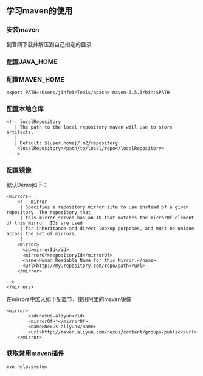 
## 学习maven的使用

### 安装maven

到官网下载并解压到自己指定的目录

### 配置JAVA_HOME


### 配置MAVEN_HOME

```
export PATH=/Users/jinfei/Tools/apache-maven-3.5.3/bin:$PATH
```

### 配置本地仓库

```
<!-- localRepository
   | The path to the local repository maven will use to store artifacts.
   |
   | Default: ${user.home}/.m2/repository
    <localRepository>/path/to/local/repo</localRepository>
  -->
```

### 配置镜像

默认Demo如下：

```
<mirrors>
    <!-- mirror
     | Specifies a repository mirror site to use instead of a given repository. The repository that
     | this mirror serves has an ID that matches the mirrorOf element of this mirror. IDs are used
     | for inheritance and direct lookup purposes, and must be unique across the set of mirrors.
     |
    <mirror>
      <id>mirrorId</id>
      <mirrorOf>repositoryId</mirrorOf>
      <name>Human Readable Name for this Mirror.</name>
      <url>http://my.repository.com/repo/path</url>
    </mirror>
     
-->
</mirrors>
```

在mirrors中加入如下配置节，使用阿里的maven镜像

```
<mirror>
        <id>nexus-aliyun</id>
        <mirrorOf>*</mirrorOf>
        <name>Nexus aliyun</name>
        <url>http://maven.aliyun.com/nexus/content/groups/public</url>
    </mirror> 
```

### 获取常用maven插件

```
mvn help:system
```
